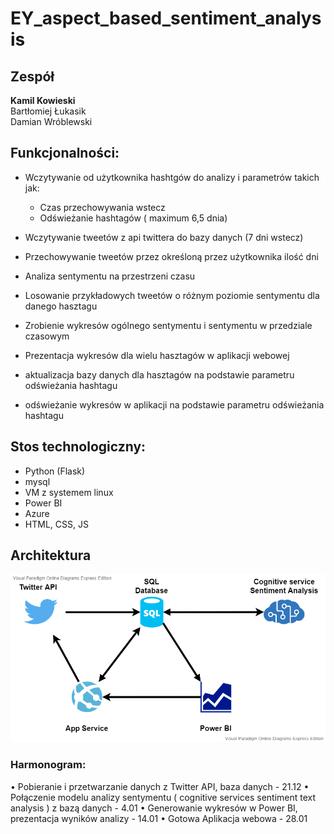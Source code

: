 # EY_aspect_based_sentiment_analysis

## Zespół
**Kamil Kowieski**  
Bartłomiej Łukasik  
Damian Wróblewski  

## Funkcjonalności:
- Wczytywanie od użytkownika hashtgów do analizy i parametrów takich jak:  
  - Czas przechowywania wstecz  
  - Odświeżanie hashtagów ( maximum 6,5 dnia)  

- Wczytywanie tweetów z api twittera do bazy danych (7 dni wstecz)  
- Przechowywanie tweetów przez określoną przez użytkownika ilość dni  
- Analiza sentymentu na przestrzeni czasu   
- Losowanie przykładowych tweetów o różnym poziomie sentymentu dla danego hasztagu  
- Zrobienie wykresów ogólnego sentymentu i sentymentu w przedziale czasowym  
- Prezentacja wykresów dla wielu hasztagów w aplikacji webowej  
- aktualizacja bazy danych dla hasztagów na podstawie parametru odświeżania hashtagu  
- odświeżanie wykresów w aplikacji na podstawie parametru odświeżania hashtagu  

## Stos technologiczny:
- Python (Flask)  
- mysql  
- VM z systemem linux  
- Power BI  
- Azure  
- HTML, CSS, JS

## Architektura
![Diagram architektury](Diagram_architektury.png)

### Harmonogram:
•	Pobieranie i przetwarzanie danych z Twitter API, baza danych - 21.12 
•	Połączenie modelu analizy sentymentu ( cognitive services sentiment text analysis ) z bazą danych - 4.01
•	Generowanie wykresów w Power BI, prezentacja wyników analizy - 14.01
•	Gotowa Aplikacja webowa  - 28.01
